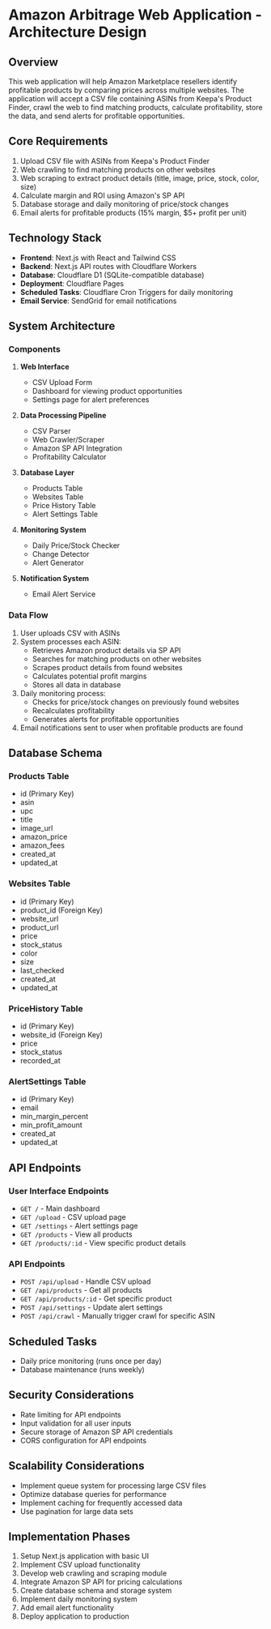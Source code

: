 # Amazon Arbitrage Web Application - Architecture Design

## Overview
This web application will help Amazon Marketplace resellers identify profitable products by comparing prices across multiple websites. The application will accept a CSV file containing ASINs from Keepa's Product Finder, crawl the web to find matching products, calculate profitability, store the data, and send alerts for profitable opportunities.

## Core Requirements
1. Upload CSV file with ASINs from Keepa's Product Finder
2. Web crawling to find matching products on other websites
3. Web scraping to extract product details (title, image, price, stock, color, size)
4. Calculate margin and ROI using Amazon's SP API
5. Database storage and daily monitoring of price/stock changes
6. Email alerts for profitable products (15% margin, $5+ profit per unit)

## Technology Stack
- **Frontend**: Next.js with React and Tailwind CSS
- **Backend**: Next.js API routes with Cloudflare Workers
- **Database**: Cloudflare D1 (SQLite-compatible database)
- **Deployment**: Cloudflare Pages
- **Scheduled Tasks**: Cloudflare Cron Triggers for daily monitoring
- **Email Service**: SendGrid for email notifications

## System Architecture

### Components
1. **Web Interface**
   - CSV Upload Form
   - Dashboard for viewing product opportunities
   - Settings page for alert preferences

2. **Data Processing Pipeline**
   - CSV Parser
   - Web Crawler/Scraper
   - Amazon SP API Integration
   - Profitability Calculator

3. **Database Layer**
   - Products Table
   - Websites Table
   - Price History Table
   - Alert Settings Table

4. **Monitoring System**
   - Daily Price/Stock Checker
   - Change Detector
   - Alert Generator

5. **Notification System**
   - Email Alert Service

### Data Flow
1. User uploads CSV with ASINs
2. System processes each ASIN:
   - Retrieves Amazon product details via SP API
   - Searches for matching products on other websites
   - Scrapes product details from found websites
   - Calculates potential profit margins
   - Stores all data in database
3. Daily monitoring process:
   - Checks for price/stock changes on previously found websites
   - Recalculates profitability
   - Generates alerts for profitable opportunities
4. Email notifications sent to user when profitable products are found

## Database Schema

### Products Table
- id (Primary Key)
- asin
- upc
- title
- image_url
- amazon_price
- amazon_fees
- created_at
- updated_at

### Websites Table
- id (Primary Key)
- product_id (Foreign Key)
- website_url
- product_url
- price
- stock_status
- color
- size
- last_checked
- created_at
- updated_at

### PriceHistory Table
- id (Primary Key)
- website_id (Foreign Key)
- price
- stock_status
- recorded_at

### AlertSettings Table
- id (Primary Key)
- email
- min_margin_percent
- min_profit_amount
- created_at
- updated_at

## API Endpoints

### User Interface Endpoints
- `GET /` - Main dashboard
- `GET /upload` - CSV upload page
- `GET /settings` - Alert settings page
- `GET /products` - View all products
- `GET /products/:id` - View specific product details

### API Endpoints
- `POST /api/upload` - Handle CSV upload
- `GET /api/products` - Get all products
- `GET /api/products/:id` - Get specific product
- `POST /api/settings` - Update alert settings
- `POST /api/crawl` - Manually trigger crawl for specific ASIN

## Scheduled Tasks
- Daily price monitoring (runs once per day)
- Database maintenance (runs weekly)

## Security Considerations
- Rate limiting for API endpoints
- Input validation for all user inputs
- Secure storage of Amazon SP API credentials
- CORS configuration for API endpoints

## Scalability Considerations
- Implement queue system for processing large CSV files
- Optimize database queries for performance
- Implement caching for frequently accessed data
- Use pagination for large data sets

## Implementation Phases
1. Setup Next.js application with basic UI
2. Implement CSV upload functionality
3. Develop web crawling and scraping module
4. Integrate Amazon SP API for pricing calculations
5. Create database schema and storage system
6. Implement daily monitoring system
7. Add email alert functionality
8. Deploy application to production
